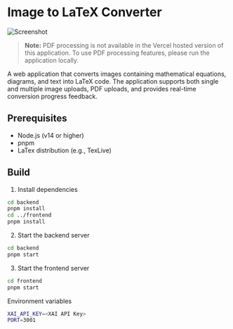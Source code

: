 # Image to LaTeX Converter

![Screenshot](output.gif)

> **Note:** PDF processing is not available in the Vercel hosted version of this application. To use PDF processing features, please run the application locally.

A web application that converts images containing mathematical equations, diagrams, and text into LaTeX code. The application supports both single and multiple image uploads, PDF uploads, and provides real-time conversion progress feedback.

## Prerequisites

- Node.js (v14 or higher)
- pnpm
- LaTex distribution (e.g., TexLive)

## Build

1. Install dependencies
```bash
cd backend
pnpm install
cd ../frontend
pnpm install
```

2. Start the backend server
```bash
cd backend
pnpm start
```

3. Start the frontend server
```bash
cd frontend
pnpm start
```

Environment variables
```bash
XAI_API_KEY=<XAI API Key>
PORT=3001
```